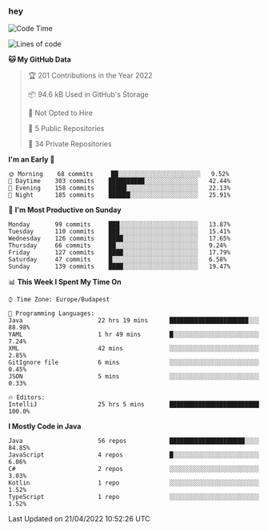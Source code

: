 ### hey

<!--START_SECTION:waka-->
![Code Time](http://img.shields.io/badge/Code%20Time-693%20hrs%2040%20mins-blue)

![Lines of code](https://img.shields.io/badge/From%20Hello%20World%20I%27ve%20Written-491%20Thousand%20lines%20of%20code-blue)

**🐱 My GitHub Data** 

> 🏆 201 Contributions in the Year 2022
 > 
> 📦 94.6 kB Used in GitHub's Storage 
 > 
> 🚫 Not Opted to Hire
 > 
> 📜 5 Public Repositories 
 > 
> 🔑 34 Private Repositories  
 > 
**I'm an Early 🐤** 

```text
🌞 Morning    68 commits     ██░░░░░░░░░░░░░░░░░░░░░░░   9.52% 
🌆 Daytime    303 commits    ██████████░░░░░░░░░░░░░░░   42.44% 
🌃 Evening    158 commits    █████░░░░░░░░░░░░░░░░░░░░   22.13% 
🌙 Night      185 commits    ██████░░░░░░░░░░░░░░░░░░░   25.91%

```
📅 **I'm Most Productive on Sunday** 

```text
Monday       99 commits     ███░░░░░░░░░░░░░░░░░░░░░░   13.87% 
Tuesday      110 commits    ███░░░░░░░░░░░░░░░░░░░░░░   15.41% 
Wednesday    126 commits    ████░░░░░░░░░░░░░░░░░░░░░   17.65% 
Thursday     66 commits     ██░░░░░░░░░░░░░░░░░░░░░░░   9.24% 
Friday       127 commits    ████░░░░░░░░░░░░░░░░░░░░░   17.79% 
Saturday     47 commits     █░░░░░░░░░░░░░░░░░░░░░░░░   6.58% 
Sunday       139 commits    ████░░░░░░░░░░░░░░░░░░░░░   19.47%

```


📊 **This Week I Spent My Time On** 

```text
⌚︎ Time Zone: Europe/Budapest

💬 Programming Languages: 
Java                     22 hrs 19 mins      ██████████████████████░░░   88.98% 
YAML                     1 hr 49 mins        █░░░░░░░░░░░░░░░░░░░░░░░░   7.24% 
XML                      42 mins             ░░░░░░░░░░░░░░░░░░░░░░░░░   2.85% 
GitIgnore file           6 mins              ░░░░░░░░░░░░░░░░░░░░░░░░░   0.45% 
JSON                     5 mins              ░░░░░░░░░░░░░░░░░░░░░░░░░   0.33%

🔥 Editors: 
IntelliJ                 25 hrs 5 mins       █████████████████████████   100.0%

```

**I Mostly Code in Java** 

```text
Java                     56 repos            █████████████████████░░░░   84.85% 
JavaScript               4 repos             █░░░░░░░░░░░░░░░░░░░░░░░░   6.06% 
C#                       2 repos             ░░░░░░░░░░░░░░░░░░░░░░░░░   3.03% 
Kotlin                   1 repo              ░░░░░░░░░░░░░░░░░░░░░░░░░   1.52% 
TypeScript               1 repo              ░░░░░░░░░░░░░░░░░░░░░░░░░   1.52%

```



 Last Updated on 21/04/2022 10:52:26 UTC
<!--END_SECTION:waka-->
